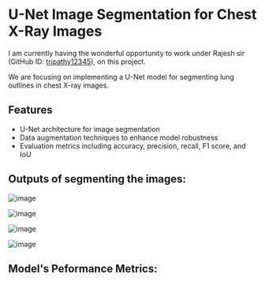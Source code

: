 # U-Net Image Segmentation for Chest X-Ray Images

I am currently having the wonderful opportunity to work under Rajesh sir (GitHub ID: [tripathy12345](https://github.com/tripathy12345)), on this project.

We are focusing on implementing a U-Net model for segmenting lung outlines in chest X-ray images.
## Features
- U-Net architecture for image segmentation
- Data augmentation techniques to enhance model robustness
- Evaluation metrics including accuracy, precision, recall, F1 score, and IoU

## Outputs of segmenting the images:
![image](https://github.com/user-attachments/assets/b38fd32e-03fa-4da1-ac34-2f5528feca0c)

![image](https://github.com/user-attachments/assets/99543323-3e7f-4987-b29d-69d9d7d70890)

![image](https://github.com/user-attachments/assets/2842694d-9387-4309-ac84-a66d9d71a166)

![image](https://github.com/user-attachments/assets/6c0c9821-a48b-4384-a3e3-ab75bf84f6a3)



## Model's Peformance Metrics:


